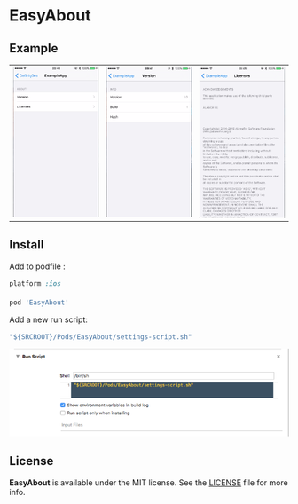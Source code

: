 EasyAbout
======================

## Example

<table>
 <tr>
  <td>
    <img src="screenshots/screen1.png" width="300"/>
  </td>
  <td>
    <img src="screenshots/screen2.png" width="300"/>
  </td>
  <td>
    <img src="screenshots/screen3.png" width="300"/>
  </td>
 </tr>
</table>

## Install

Add to podfile :

```ruby
platform :ios

pod 'EasyAbout'

```

Add a new run script: 

```ruby
"${SRCROOT}/Pods/EasyAbout/settings-script.sh"
```
![](screenshots/addrunscript.png)


## License

**EasyAbout** is available under the MIT license. See the [LICENSE](https://github.com/JARMourato/AcknowledgementsBundle/blob/master/LICENSE) file for more info.


